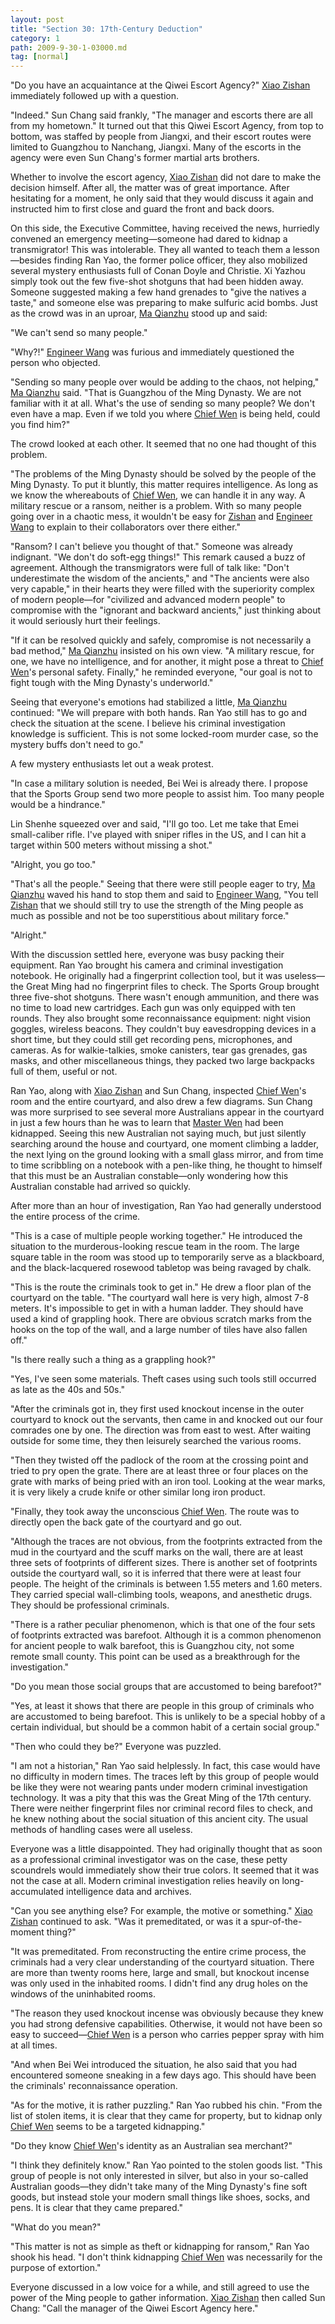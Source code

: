 ```yaml
---
layout: post
title: "Section 30: 17th-Century Deduction"
category: 1
path: 2009-9-30-1-03000.md
tag: [normal]
---
```


"Do you have an acquaintance at the Qiwei Escort Agency?" [Xiao Zishan][y001] immediately followed up with a question.

"Indeed." Sun Chang said frankly, "The manager and escorts there are all from my hometown." It turned out that this Qiwei Escort Agency, from top to bottom, was staffed by people from Jiangxi, and their escort routes were limited to Guangzhou to Nanchang, Jiangxi. Many of the escorts in the agency were even Sun Chang's former martial arts brothers.

Whether to involve the escort agency, [Xiao Zishan][y001] did not dare to make the decision himself. After all, the matter was of great importance. After hesitating for a moment, he only said that they would discuss it again and instructed him to first close and guard the front and back doors.

On this side, the Executive Committee, having received the news, hurriedly convened an emergency meeting—someone had dared to kidnap a transmigrator! This was intolerable. They all wanted to teach them a lesson—besides finding Ran Yao, the former police officer, they also mobilized several mystery enthusiasts full of Conan Doyle and Christie. Xi Yazhou simply took out the few five-shot shotguns that had been hidden away. Someone suggested making a few hand grenades to "give the natives a taste," and someone else was preparing to make sulfuric acid bombs. Just as the crowd was in an uproar, [Ma Qianzhu][y005] stood up and said:

"We can't send so many people."

"Why?!" [Engineer Wang][y003] was furious and immediately questioned the person who objected.

"Sending so many people over would be adding to the chaos, not helping," [Ma Qianzhu][y005] said. "That is Guangzhou of the Ming Dynasty. We are not familiar with it at all. What's the use of sending so many people? We don't even have a map. Even if we told you where [Chief Wen][y002] is being held, could you find him?"

The crowd looked at each other. It seemed that no one had thought of this problem.

"The problems of the Ming Dynasty should be solved by the people of the Ming Dynasty. To put it bluntly, this matter requires intelligence. As long as we know the whereabouts of [Chief Wen][y002], we can handle it in any way. A military rescue or a ransom, neither is a problem. With so many people going over in a chaotic mess, it wouldn't be easy for [Zishan][y001] and [Engineer Wang][y003] to explain to their collaborators over there either."

"Ransom? I can't believe you thought of that." Someone was already indignant. "We don't do soft-egg things!" This remark caused a buzz of agreement. Although the transmigrators were full of talk like: "Don't underestimate the wisdom of the ancients," and "The ancients were also very capable," in their hearts they were filled with the superiority complex of modern people—for "civilized and advanced modern people" to compromise with the "ignorant and backward ancients," just thinking about it would seriously hurt their feelings.

"If it can be resolved quickly and safely, compromise is not necessarily a bad method," [Ma Qianzhu][y005] insisted on his own view. "A military rescue, for one, we have no intelligence, and for another, it might pose a threat to [Chief Wen][y002]'s personal safety. Finally," he reminded everyone, "our goal is not to fight tough with the Ming Dynasty's underworld."

Seeing that everyone's emotions had stabilized a little, [Ma Qianzhu][y005] continued: "We will prepare with both hands. Ran Yao still has to go and check the situation at the scene. I believe his criminal investigation knowledge is sufficient. This is not some locked-room murder case, so the mystery buffs don't need to go."

A few mystery enthusiasts let out a weak protest.

"In case a military solution is needed, Bei Wei is already there. I propose that the Sports Group send two more people to assist him. Too many people would be a hindrance."

Lin Shenhe squeezed over and said, "I'll go too. Let me take that Emei small-caliber rifle. I've played with sniper rifles in the US, and I can hit a target within 500 meters without missing a shot."

"Alright, you go too."

"That's all the people." Seeing that there were still people eager to try, [Ma Qianzhu][y005] waved his hand to stop them and said to [Engineer Wang][y003], "You tell [Zishan][y001] that we should still try to use the strength of the Ming people as much as possible and not be too superstitious about military force."

"Alright."

With the discussion settled here, everyone was busy packing their equipment. Ran Yao brought his camera and criminal investigation notebook. He originally had a fingerprint collection tool, but it was useless—the Great Ming had no fingerprint files to check. The Sports Group brought three five-shot shotguns. There wasn't enough ammunition, and there was no time to load new cartridges. Each gun was only equipped with ten rounds. They also brought some reconnaissance equipment: night vision goggles, wireless beacons. They couldn't buy eavesdropping devices in a short time, but they could still get recording pens, microphones, and cameras. As for walkie-talkies, smoke canisters, tear gas grenades, gas masks, and other miscellaneous things, they packed two large backpacks full of them, useful or not.

Ran Yao, along with [Xiao Zishan][y001] and Sun Chang, inspected [Chief Wen][y002]'s room and the entire courtyard, and also drew a few diagrams. Sun Chang was more surprised to see several more Australians appear in the courtyard in just a few hours than he was to learn that [Master Wen][y002] had been kidnapped. Seeing this new Australian not saying much, but just silently searching around the house and courtyard, one moment climbing a ladder, the next lying on the ground looking with a small glass mirror, and from time to time scribbling on a notebook with a pen-like thing, he thought to himself that this must be an Australian constable—only wondering how this Australian constable had arrived so quickly.

After more than an hour of investigation, Ran Yao had generally understood the entire process of the crime.

"This is a case of multiple people working together." He introduced the situation to the murderous-looking rescue team in the room. The large square table in the room was stood up to temporarily serve as a blackboard, and the black-lacquered rosewood tabletop was being ravaged by chalk.

"This is the route the criminals took to get in." He drew a floor plan of the courtyard on the table. "The courtyard wall here is very high, almost 7-8 meters. It's impossible to get in with a human ladder. They should have used a kind of grappling hook. There are obvious scratch marks from the hooks on the top of the wall, and a large number of tiles have also fallen off."

"Is there really such a thing as a grappling hook?"

"Yes, I've seen some materials. Theft cases using such tools still occurred as late as the 40s and 50s."

"After the criminals got in, they first used knockout incense in the outer courtyard to knock out the servants, then came in and knocked out our four comrades one by one. The direction was from east to west. After waiting outside for some time, they then leisurely searched the various rooms.

"Then they twisted off the padlock of the room at the crossing point and tried to pry open the grate. There are at least three or four places on the grate with marks of being pried with an iron tool. Looking at the wear marks, it is very likely a crude knife or other similar long iron product.

"Finally, they took away the unconscious [Chief Wen][y002]. The route was to directly open the back gate of the courtyard and go out.

"Although the traces are not obvious, from the footprints extracted from the mud in the courtyard and the scuff marks on the wall, there are at least three sets of footprints of different sizes. There is another set of footprints outside the courtyard wall, so it is inferred that there were at least four people. The height of the criminals is between 1.55 meters and 1.60 meters. They carried special wall-climbing tools, weapons, and anesthetic drugs. They should be professional criminals.

"There is a rather peculiar phenomenon, which is that one of the four sets of footprints extracted was barefoot. Although it is a common phenomenon for ancient people to walk barefoot, this is Guangzhou city, not some remote small county. This point can be used as a breakthrough for the investigation."

"Do you mean those social groups that are accustomed to being barefoot?"

"Yes, at least it shows that there are people in this group of criminals who are accustomed to being barefoot. This is unlikely to be a special hobby of a certain individual, but should be a common habit of a certain social group."

"Then who could they be?" Everyone was puzzled.

"I am not a historian," Ran Yao said helplessly. In fact, this case would have no difficulty in modern times. The traces left by this group of people would be like they were not wearing pants under modern criminal investigation technology. It was a pity that this was the Great Ming of the 17th century. There were neither fingerprint files nor criminal record files to check, and he knew nothing about the social situation of this ancient city. The usual methods of handling cases were all useless.

Everyone was a little disappointed. They had originally thought that as soon as a professional criminal investigator was on the case, these petty scoundrels would immediately show their true colors. It seemed that it was not the case at all. Modern criminal investigation relies heavily on long-accumulated intelligence data and archives.

"Can you see anything else? For example, the motive or something." [Xiao Zishan][y001] continued to ask. "Was it premeditated, or was it a spur-of-the-moment thing?"

"It was premeditated. From reconstructing the entire crime process, the criminals had a very clear understanding of the courtyard situation. There are more than twenty rooms here, large and small, but knockout incense was only used in the inhabited rooms. I didn't find any drug holes on the windows of the uninhabited rooms.

"The reason they used knockout incense was obviously because they knew you had strong defensive capabilities. Otherwise, it would not have been so easy to succeed—[Chief Wen][y002] is a person who carries pepper spray with him at all times.

"And when Bei Wei introduced the situation, he also said that you had encountered someone sneaking in a few days ago. This should have been the criminals' reconnaissance operation.

"As for the motive, it is rather puzzling." Ran Yao rubbed his chin. "From the list of stolen items, it is clear that they came for property, but to kidnap only [Chief Wen][y002] seems to be a targeted kidnapping."

"Do they know [Chief Wen][y002]'s identity as an Australian sea merchant?"

"I think they definitely know." Ran Yao pointed to the stolen goods list. "This group of people is not only interested in silver, but also in your so-called Australian goods—they didn't take many of the Ming Dynasty's fine soft goods, but instead stole your modern small things like shoes, socks, and pens. It is clear that they came prepared."

"What do you mean?"

"This matter is not as simple as theft or kidnapping for ransom," Ran Yao shook his head. "I don't think kidnapping [Chief Wen][y002] was necessarily for the purpose of extortion."

Everyone discussed in a low voice for a while, and still agreed to use the power of the Ming people to gather information. [Xiao Zishan][y001] then called Sun Chang: "Call the manager of the Qiwei Escort Agency here."

[y001]: /characters/y001 "萧子山"
[y002]: /characters/y002 "文德嗣"
[y003]: /characters/y003 "王洛宾"
[y005]: /characters/y005 "马千瞩"